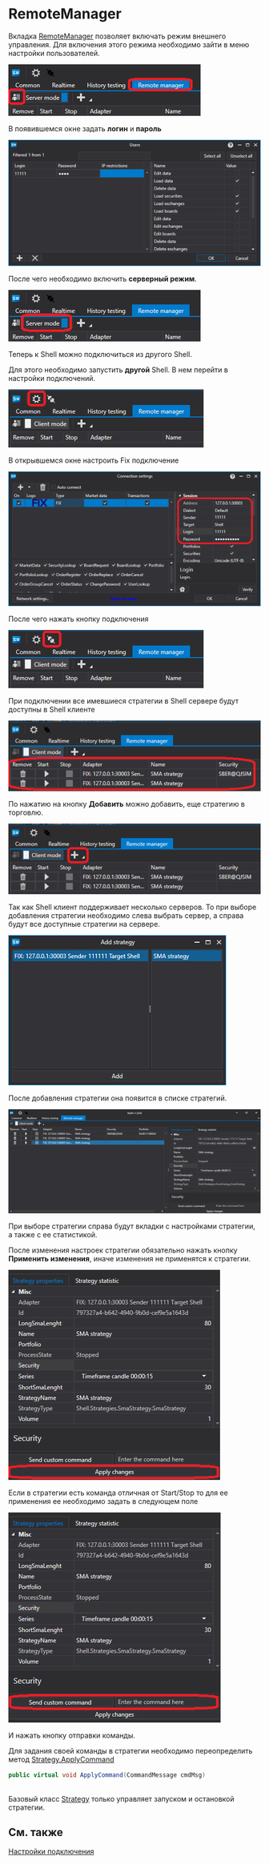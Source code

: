 # RemoteManager

Вкладка [RemoteManager](Shell_RemoteManager.md) позволяет включать режим внешнего управления. Для включения этого режима необходимо зайти в меню настройки пользователей.

![Shell RemoteManager 00](../images/Shell_RemoteManager_00.png)

В появившемся окне задать **логин** и **пароль**

![Shell RemoteManager 01](../images/Shell_RemoteManager_01.png)

После чего необходимо включить **серверный режим**. 

![Shell RemoteManager 02](../images/Shell_RemoteManager_02.png)

Теперь к Shell можно подключиться из другого Shell. 

Для этого необходимо запустить **другой** Shell. В нем перейти в настройки подключений.

![Shell RemoteManager 03](../images/Shell_RemoteManager_03.png)

В открывшемся окне настроить Fix подключение

![Shell RemoteManager 04](../images/Shell_RemoteManager_04.png)

После чего нажать кнопку подключения

![Shell RemoteManager 05](../images/Shell_RemoteManager_05.png)

При подключении все имевшиеся стратегии в Shell сервере будут доступны в Shell клиенте

![Shell RemoteManager 06](../images/Shell_RemoteManager_06.png)

По нажатию на кнопку **Добавить** можно добавить, еще стратегию в торговлю.

![Shell RemoteManager 07](../images/Shell_RemoteManager_07.png)

Так как Shell клиент поддерживает несколько серверов. То при выборе добавления стратегии необходимо слева выбрать сервер, а справа будут все доступные стратегии на сервере.

![Shell RemoteManager 08](../images/Shell_RemoteManager_08.png)

После добавления стратегии она появится в списке стратегий.

![Shell RemoteManager 09](../images/Shell_RemoteManager_09.png)

При выборе стратегии справа будут вкладки с настройками стратегии, а также с ее статистикой.

После изменения настроек стратегии обязательно нажать кнопку **Применить изменения**, иначе изменения не применятся к стратегии.

![Shell RemoteManager 10](../images/Shell_RemoteManager_10.png)

Если в стратегии есть команда отличная от Start\/Stop то для ее применения ее необходимо задать в следующем поле

![Shell RemoteManager 11](../images/Shell_RemoteManager_11.png)

И нажать кнопку отправки команды.

Для задания своей команды в стратегии необходимо переопределить метод [Strategy.ApplyCommand](xref:StockSharp.Algo.Strategies.Strategy.ApplyCommand(StockSharp.Messages.CommandMessage))

```cs
public virtual void ApplyCommand(CommandMessage cmdMsg)
		
```

Базовый класс [Strategy](xref:StockSharp.Algo.Strategies.Strategy) только управляет запуском и остановкой стратегии.

## См. также

[Настройки подключения](Shell_Connection_settings.md)
